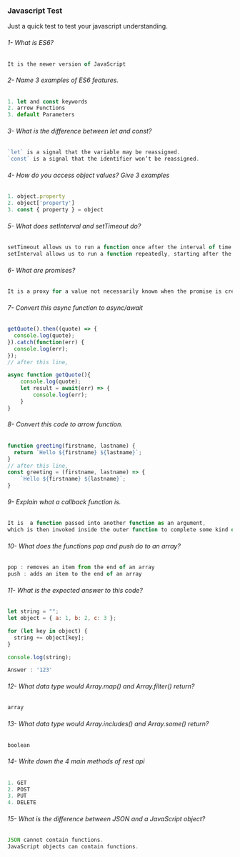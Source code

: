 ### Javascript Test

Just a quick test to test your javascript understanding.

###### 1- What is ES6?
```js
It is the newer version of JavaScript
```

###### 2- Name 3 examples of ES6 features.
```js
1. let and const keywords
2. arrow Functions
3. default Parameters
```

###### 3- What is the difference between let and const?
```js
`let` is a signal that the variable may be reassigned.
`const` is a signal that the identifier won’t be reassigned.
```

###### 4- How do you access object values? Give 3 examples
```js
1. object.property
2. object['property']
3. const { property } = object
```

###### 5- What does setInterval and setTimeout do?
```js
setTimeout allows us to run a function once after the interval of time.
setInterval allows us to run a function repeatedly, starting after the interval of time, then repeating continuously at that interval.
```

###### 6- What are promises?
```js
It is a proxy for a value not necessarily known when the promise is created.
```

###### 7- Convert this async function to async/await

```js
getQuote().then((quote) => {
  console.log(quote);
}).catch(function(err) {
  console.log(err);
});
// after this line,

async function getQuote(){
	console.log(quote);
	let result = await(err) => {
		console.log(err);
	}
}

```
  
###### 8- Convert this code to arrow function.

```js
function greeting(firstname, lastname) {
  return `Hello ${firstname} ${lastname}`;
}
// after this line,
const greeting = (firstname, lastname) => {
	`Hello ${firstname} ${lastname}`;
}

```

###### 9- Explain what a callback function is.
```js
It is  a function passed into another function as an argument, 
which is then invoked inside the outer function to complete some kind of routine or action.
```

###### 10- What does the functions pop and push do to an array?
```js
pop : removes an item from the end of an array
push : adds an item to the end of an array
```

###### 11- What is the expected answer to this code?

```js
let string = "";
let object = { a: 1, b: 2, c: 3 };

for (let key in object) {
  string += object[key];
}

console.log(string);

Answer : '123'
```

###### 12- What data type would Array.map() and Array.filter() return?
```js
array 
```

###### 13- What data type would Array.includes() and Array.some() return?
```js
boolean
```

###### 14- Write down the 4 main methods of rest api

```js
1. GET
2. POST
3. PUT
4. DELETE
```

###### 15- What is the difference between JSON and a JavaScript object?
```js
JSON cannot contain functions. 
JavaScript objects can contain functions. 
```

